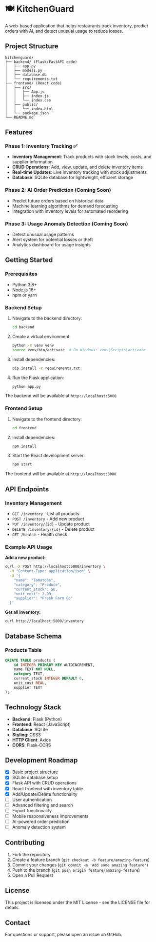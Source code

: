 # 🍽️ KitchenGuard

A web-based application that helps restaurants track inventory, predict orders with AI, and detect unusual usage to reduce losses.

## Project Structure

```
kitchenguard/
├── backend/ (Flask/FastAPI code)
│   ├── app.py
│   ├── models.py
│   ├── database.db
│   └── requirements.txt
├── frontend/ (React code)
│   ├── src/
│   │   ├── App.js
│   │   ├── index.js
│   │   └── index.css
│   ├── public/
│   │   └── index.html
│   └── package.json
└── README.md
```

## Features

### Phase 1: Inventory Tracking ✅
- **Inventory Management**: Track products with stock levels, costs, and supplier information
- **CRUD Operations**: Add, view, update, and delete inventory items
- **Real-time Updates**: Live inventory tracking with stock adjustments
- **Database**: SQLite database for lightweight, efficient storage

### Phase 2: AI Order Prediction (Coming Soon)
- Predict future orders based on historical data
- Machine learning algorithms for demand forecasting
- Integration with inventory levels for automated reordering

### Phase 3: Usage Anomaly Detection (Coming Soon)
- Detect unusual usage patterns
- Alert system for potential losses or theft
- Analytics dashboard for usage insights

## Getting Started

### Prerequisites
- Python 3.8+
- Node.js 16+
- npm or yarn

### Backend Setup

1. Navigate to the backend directory:
   ```bash
   cd backend
   ```

2. Create a virtual environment:
   ```bash
   python -m venv venv
   source venv/bin/activate  # On Windows: venv\Scripts\activate
   ```

3. Install dependencies:
   ```bash
   pip install -r requirements.txt
   ```

4. Run the Flask application:
   ```bash
   python app.py
   ```

The backend will be available at `http://localhost:5000`

### Frontend Setup

1. Navigate to the frontend directory:
   ```bash
   cd frontend
   ```

2. Install dependencies:
   ```bash
   npm install
   ```

3. Start the React development server:
   ```bash
   npm start
   ```

The frontend will be available at `http://localhost:3000`

## API Endpoints

### Inventory Management
- `GET /inventory` - List all products
- `POST /inventory` - Add new product
- `PUT /inventory/{id}` - Update product
- `DELETE /inventory/{id}` - Delete product
- `GET /health` - Health check

### Example API Usage

**Add a new product:**
```bash
curl -X POST http://localhost:5000/inventory \
  -H "Content-Type: application/json" \
  -d '{
    "name": "Tomatoes",
    "category": "Produce",
    "current_stock": 50,
    "unit_cost": 2.99,
    "supplier": "Fresh Farm Co"
  }'
```

**Get all inventory:**
```bash
curl http://localhost:5000/inventory
```

## Database Schema

### Products Table
```sql
CREATE TABLE products (
    id INTEGER PRIMARY KEY AUTOINCREMENT,
    name TEXT NOT NULL,
    category TEXT,
    current_stock INTEGER DEFAULT 0,
    unit_cost REAL,
    supplier TEXT
);
```

## Technology Stack

- **Backend**: Flask (Python)
- **Frontend**: React (JavaScript)
- **Database**: SQLite
- **Styling**: CSS3
- **HTTP Client**: Axios
- **CORS**: Flask-CORS

## Development Roadmap

- [x] Basic project structure
- [x] SQLite database setup
- [x] Flask API with CRUD operations
- [x] React frontend with inventory table
- [x] Add/Update/Delete functionality
- [ ] User authentication
- [ ] Advanced filtering and search
- [ ] Export functionality
- [ ] Mobile responsiveness improvements
- [ ] AI-powered order prediction
- [ ] Anomaly detection system

## Contributing

1. Fork the repository
2. Create a feature branch (`git checkout -b feature/amazing-feature`)
3. Commit your changes (`git commit -m 'Add some amazing feature'`)
4. Push to the branch (`git push origin feature/amazing-feature`)
5. Open a Pull Request

## License

This project is licensed under the MIT License - see the LICENSE file for details.

## Contact

For questions or support, please open an issue on GitHub.